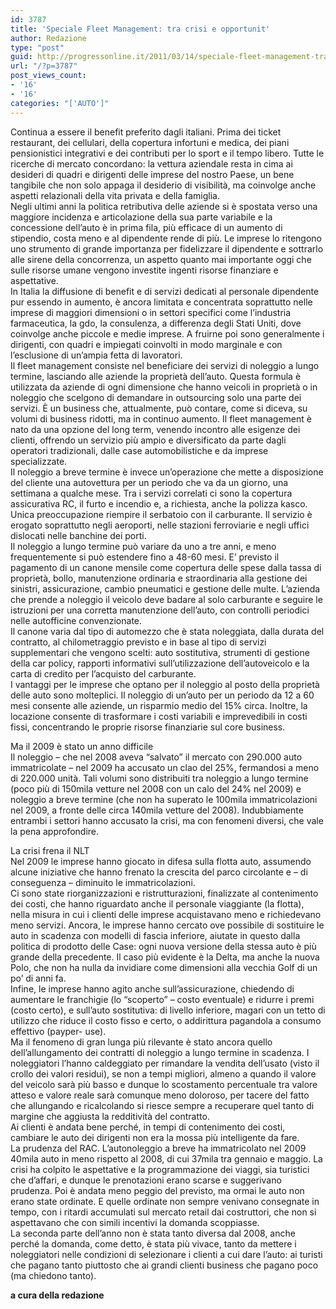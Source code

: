 ```yaml
---
id: 3787
title: 'Speciale Fleet Management: tra crisi e opportunit'
author: Redazione
type: "post"
guid: http://progressonline.it/2011/03/14/speciale-fleet-management-tra-crisi-e-opportunit/
url: "/?p=3787"
post_views_count:
- '16'
- '16'
categories: "['AUTO']"
---
```


Continua a essere il benefit preferito dagli italiani. Prima dei ticket restaurant, dei cellulari, della copertura infortuni e medica, dei piani pensionistici integrativi e dei contributi per lo sport e il tempo libero. Tutte le ricerche di mercato concordano: la vettura aziendale resta in cima ai desideri di quadri e dirigenti delle imprese del nostro Paese, un bene tangibile che non solo appaga il desiderio di visibilità, ma coinvolge anche aspetti relazionali della vita privata e della famiglia.  
Negli ultimi anni la politica retributiva delle aziende si è spostata verso una maggiore incidenza e articolazione della sua parte variabile e la concessione dell’auto è in prima fila, più efficace di un aumento di stipendio, costa meno e al dipendente rende di più. Le imprese lo ritengono uno strumento di grande importanza per fidelizzare il dipendente e sottrarlo alle sirene della concorrenza, un aspetto quanto mai importante oggi che sulle risorse umane vengono investite ingenti risorse finanziare e aspettative.   
In Italia la diffusione di benefit e di servizi dedicati al personale dipendente pur essendo in aumento, è ancora limitata e concentrata soprattutto nelle imprese di maggiori dimensioni o in settori specifici come l’industria farmaceutica, la gdo, la consulenza, a differenza degli Stati Uniti, dove coinvolge anche piccole e medie imprese. A fruirne poi sono generalmente i dirigenti, con quadri e impiegati coinvolti in modo marginale e con l’esclusione di un’ampia fetta di lavoratori.   
Il fleet management consiste nel beneficiare dei servizi di noleggio a lungo termine, lasciando alle aziende la proprietà dell’auto. Questa formula è utilizzata da aziende di ogni dimensione che hanno veicoli in proprietà o in noleggio che scelgono di demandare in outsourcing solo una parte dei servizi. È un business che, attualmente, può contare, come si diceva, su volumi di business ridotti, ma in continuo aumento. Il fleet management è nato da una opzione del long term, venendo incontro alle esigenze dei clienti, offrendo un servizio più ampio e diversificato da parte dagli operatori tradizionali, dalle case automobilistiche e da imprese specializzate.  
Il noleggio a breve termine è invece un’operazione che mette a disposizione del cliente una autovettura per un periodo che va da un giorno, una settimana a qualche mese. Tra i servizi correlati ci sono la copertura assicurativa RC, il furto e incendio e, a richiesta, anche la polizza kasco. Unica preoccupazione riempire il serbatoio con il carburante. Il servizio è erogato soprattutto negli aeroporti, nelle stazioni ferroviarie e negli uffici dislocati nelle banchine dei porti.  
Il noleggio a lungo termine può variare da uno a tre anni, e meno frequentemente si può estendere fino a 48-60 mesi. E’ previsto il pagamento di un canone mensile come copertura delle spese dalla tassa di proprietà, bollo, manutenzione ordinaria e straordinaria alla gestione dei sinistri, assicurazione, cambio pneumatici e gestione delle multe. L’azienda che prende a noleggio il veicolo deve badare al solo carburante e seguire le istruzioni per una corretta manutenzione dell’auto, con controlli periodici nelle autofficine convenzionate.  
Il canone varia dal tipo di automezzo che è stata noleggiata, dalla durata del contratto, al chilometraggio previsto e in base al tipo di servizi supplementari che vengono scelti: auto sostitutiva, strumenti di gestione della car policy, rapporti informativi sull’utilizzazione dell’autoveicolo e la carta di credito per l’acquisto del carburante.  
I vantaggi per le imprese che optano per il noleggio al posto della proprietà delle auto sono molteplici. Il noleggio di un’auto per un periodo da 12 a 60 mesi consente alle aziende, un risparmio medio del 15% circa. Inoltre, la locazione consente di trasformare i costi variabili e imprevedibili in costi fissi, concentrando le proprie risorse finanziarie sul core business.

Ma il 2009 è stato un anno difficile  
Il noleggio – che nel 2008 aveva “salvato” il mercato con 290.000 auto immatricolate – nel 2009 ha accusato un clao del 25%, fermandosi a meno di 220.000 unità. Tali volumi sono distribuiti tra noleggio a lungo termine (poco più di 150mila vetture nel 2008 con un calo del 24% nel 2009) e noleggio a breve termine (che non ha superato le 100mila immatricolazioni nel 2009, a fronte delle circa 140mila vetture del 2008). Indubbiamente entrambi i settori hanno accusato la crisi, ma con fenomeni diversi, che vale la pena approfondire.

La crisi frena il NLT  
Nel 2009 le imprese hanno giocato in difesa sulla flotta auto, assumendo alcune iniziative che hanno frenato la crescita del parco circolante e – di conseguenza – diminuito le immatricolazioni.  
Ci sono state riorganizzazioni e ristrutturazioni, finalizzate al contenimento dei costi, che hanno riguardato anche il personale viaggiante (la flotta), nella misura in cui i clienti delle imprese acquistavano meno e richiedevano meno servizi. Ancora, le imprese hanno cercato ove possibile di sostituire le auto in scadenza con modelli di fascia inferiore, aiutate in questo dalla politica di prodotto delle Case: ogni nuova versione della stessa auto è più grande della precedente. Il caso più evidente è la Delta, ma anche la nuova Polo, che non ha nulla da invidiare come dimensioni alla vecchia Golf di un po’ di anni fa.  
Infine, le imprese hanno agito anche sull’assicurazione, chiedendo di aumentare le franchigie (lo “scoperto” – costo eventuale) e ridurre i premi (costo certo), e sull’auto sostitutiva: di livello inferiore, magari con un tetto di utilizzo che riduce il costo fisso e certo, o addirittura pagandola a consumo effettivo (payper- use).  
Ma il fenomeno di gran lunga più rilevante è stato ancora quello dell’allungamento dei contratti di noleggio a lungo termine in scadenza. I noleggiatori l’hanno caldeggiato per rimandare la vendita dell’usato (visto il crollo dei valori residui), se non a tempi migliori, almeno a quando il valore del veicolo sarà più basso e dunque lo scostamento percentuale tra valore atteso e valore reale sarà comunque meno doloroso, per tacere del fatto che allungando e ricalcolando si riesce sempre a recuperare quel tanto di margine che aggiusta la redditività del contratto.  
Ai clienti è andata bene perché, in tempi di contenimento dei costi, cambiare le auto dei dirigenti non era la mossa più intelligente da fare.   
La prudenza del RAC. L’autonoleggio a breve ha immatricolato nel 2009 40mila auto in meno rispetto al 2008, di cui 37mila tra gennaio e maggio. La crisi ha colpito le aspettative e la programmazione dei viaggi, sia turistici che d’affari, e dunque le prenotazioni erano scarse e suggerivano prudenza. Poi è andata meno peggio del previsto, ma ormai le auto non erano state ordinate. E quelle ordinate non sempre venivano consegnate in tempo, con i ritardi accumulati sul mercato retail dai costruttori, che non si aspettavano che con simili incentivi la domanda scoppiasse.  
La seconda parte dell’anno non è stata tanto diversa dal 2008, anche perché la domanda, come detto, è stata più vivace, tanto da mettere i noleggiatori nelle condizioni di selezionare i clienti a cui dare l’auto: ai turisti che pagano tanto piuttosto che ai grandi clienti business che pagano poco (ma chiedono tanto).

**a cura della redazione**